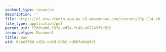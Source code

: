 ```yaml
---
content_type: resource
description: ''
file: https://ol-ocw-studio-app-qa.s3.amazonaws.com/courses/21g-114-chinese-vi-streamlined-spring-2005/6aee5f8dcd2eca9d90b2cd88fa64a5d1_MIT21G_114S05_3_16f.pdf
file_type: application/pdf
parent_uid: f20dcab0-33fe-ed54-fc46-e61243f9dd19
resourcetype: Document
title: www
uid: 6aee5f8d-cd2e-ca9d-90b2-cd88fa64a5d1
---
```

